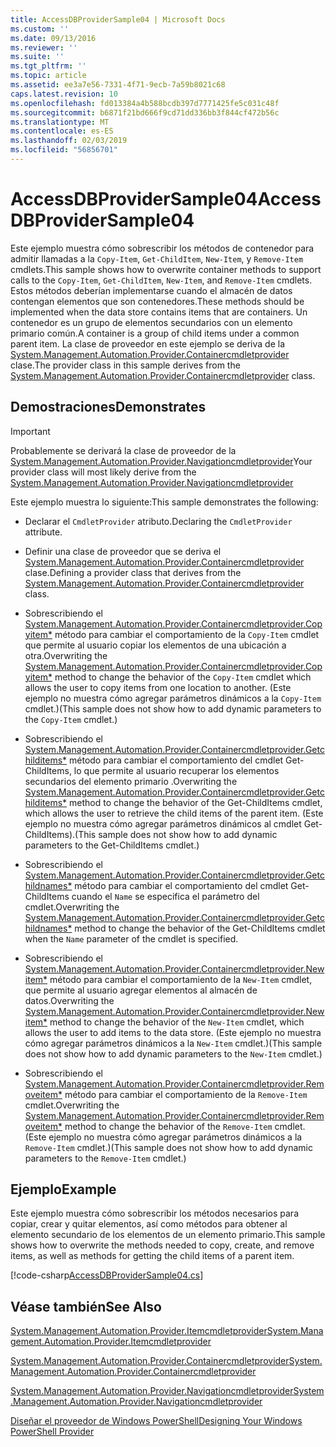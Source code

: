 ```yaml
---
title: AccessDBProviderSample04 | Microsoft Docs
ms.custom: ''
ms.date: 09/13/2016
ms.reviewer: ''
ms.suite: ''
ms.tgt_pltfrm: ''
ms.topic: article
ms.assetid: ee3a7e56-7331-4f71-9ecb-7a59b8021c68
caps.latest.revision: 10
ms.openlocfilehash: fd013384a4b588bcdb397d7771425fe5c031c48f
ms.sourcegitcommit: b6871f21bd666f9cd71dd336bb3f844cf472b56c
ms.translationtype: MT
ms.contentlocale: es-ES
ms.lasthandoff: 02/03/2019
ms.locfileid: "56856701"
---
```

# <a name="accessdbprovidersample04"></a><span data-ttu-id="1a8c9-102">AccessDBProviderSample04</span><span class="sxs-lookup"><span data-stu-id="1a8c9-102">AccessDBProviderSample04</span></span>

<span data-ttu-id="1a8c9-103">Este ejemplo muestra cómo sobrescribir los métodos de contenedor para admitir llamadas a la `Copy-Item`, `Get-ChildItem`, `New-Item`, y `Remove-Item` cmdlets.</span><span class="sxs-lookup"><span data-stu-id="1a8c9-103">This sample shows how to overwrite container methods to support calls to the `Copy-Item`, `Get-ChildItem`, `New-Item`, and `Remove-Item` cmdlets.</span></span> <span data-ttu-id="1a8c9-104">Estos métodos deberían implementarse cuando el almacén de datos contengan elementos que son contenedores.</span><span class="sxs-lookup"><span data-stu-id="1a8c9-104">These methods should be implemented when the data store contains items that are containers.</span></span> <span data-ttu-id="1a8c9-105">Un contenedor es un grupo de elementos secundarios con un elemento primario común.</span><span class="sxs-lookup"><span data-stu-id="1a8c9-105">A container is a group of child items under a common parent item.</span></span> <span data-ttu-id="1a8c9-106">La clase de proveedor en este ejemplo se deriva de la [System.Management.Automation.Provider.Containercmdletprovider](/dotnet/api/System.Management.Automation.Provider.ContainerCmdletProvider) clase.</span><span class="sxs-lookup"><span data-stu-id="1a8c9-106">The provider class in this sample derives from the [System.Management.Automation.Provider.Containercmdletprovider](/dotnet/api/System.Management.Automation.Provider.ContainerCmdletProvider) class.</span></span>

## <a name="demonstrates"></a><span data-ttu-id="1a8c9-107">Demostraciones</span><span class="sxs-lookup"><span data-stu-id="1a8c9-107">Demonstrates</span></span>

> [!IMPORTANT]
> <span data-ttu-id="1a8c9-108">Probablemente se derivará la clase de proveedor de la [System.Management.Automation.Provider.Navigationcmdletprovider](/dotnet/api/System.Management.Automation.Provider.NavigationCmdletProvider)</span><span class="sxs-lookup"><span data-stu-id="1a8c9-108">Your provider class will most likely derive from the [System.Management.Automation.Provider.Navigationcmdletprovider](/dotnet/api/System.Management.Automation.Provider.NavigationCmdletProvider)</span></span>

<span data-ttu-id="1a8c9-109">Este ejemplo muestra lo siguiente:</span><span class="sxs-lookup"><span data-stu-id="1a8c9-109">This sample demonstrates the following:</span></span>

- <span data-ttu-id="1a8c9-110">Declarar el `CmdletProvider` atributo.</span><span class="sxs-lookup"><span data-stu-id="1a8c9-110">Declaring the `CmdletProvider` attribute.</span></span>

- <span data-ttu-id="1a8c9-111">Definir una clase de proveedor que se deriva el [System.Management.Automation.Provider.Containercmdletprovider](/dotnet/api/System.Management.Automation.Provider.ContainerCmdletProvider) clase.</span><span class="sxs-lookup"><span data-stu-id="1a8c9-111">Defining a provider class that derives from the [System.Management.Automation.Provider.Containercmdletprovider](/dotnet/api/System.Management.Automation.Provider.ContainerCmdletProvider) class.</span></span>

- <span data-ttu-id="1a8c9-112">Sobrescribiendo el [System.Management.Automation.Provider.Containercmdletprovider.Copyitem\*](/dotnet/api/System.Management.Automation.Provider.ContainerCmdletProvider.CopyItem) método para cambiar el comportamiento de la `Copy-Item` cmdlet que permite al usuario copiar los elementos de una ubicación a otra.</span><span class="sxs-lookup"><span data-stu-id="1a8c9-112">Overwriting the [System.Management.Automation.Provider.Containercmdletprovider.Copyitem\*](/dotnet/api/System.Management.Automation.Provider.ContainerCmdletProvider.CopyItem) method to change the behavior of the `Copy-Item` cmdlet which allows the user to copy items from one location to another.</span></span> <span data-ttu-id="1a8c9-113">(Este ejemplo no muestra cómo agregar parámetros dinámicos a la `Copy-Item` cmdlet.)</span><span class="sxs-lookup"><span data-stu-id="1a8c9-113">(This sample does not show how to add dynamic parameters to the `Copy-Item` cmdlet.)</span></span>

- <span data-ttu-id="1a8c9-114">Sobrescribiendo el [System.Management.Automation.Provider.Containercmdletprovider.Getchilditems\*](/dotnet/api/System.Management.Automation.Provider.ContainerCmdletProvider.GetChildItems) método para cambiar el comportamiento del cmdlet Get-ChildItems, lo que permite al usuario recuperar los elementos secundarios del elemento primario .</span><span class="sxs-lookup"><span data-stu-id="1a8c9-114">Overwriting the [System.Management.Automation.Provider.Containercmdletprovider.Getchilditems\*](/dotnet/api/System.Management.Automation.Provider.ContainerCmdletProvider.GetChildItems) method to change the behavior of the Get-ChildItems cmdlet, which allows the user to retrieve the child items of the parent item.</span></span> <span data-ttu-id="1a8c9-115">(Este ejemplo no muestra cómo agregar parámetros dinámicos al cmdlet Get-ChildItems).</span><span class="sxs-lookup"><span data-stu-id="1a8c9-115">(This sample does not show how to add dynamic parameters to the Get-ChildItems cmdlet.)</span></span>

- <span data-ttu-id="1a8c9-116">Sobrescribiendo el [System.Management.Automation.Provider.Containercmdletprovider.Getchildnames\*](/dotnet/api/System.Management.Automation.Provider.ContainerCmdletProvider.GetChildNames) método para cambiar el comportamiento del cmdlet Get-ChildItems cuando el `Name` se especifica el parámetro del cmdlet.</span><span class="sxs-lookup"><span data-stu-id="1a8c9-116">Overwriting the [System.Management.Automation.Provider.Containercmdletprovider.Getchildnames\*](/dotnet/api/System.Management.Automation.Provider.ContainerCmdletProvider.GetChildNames) method to change the behavior of the Get-ChildItems cmdlet when the `Name` parameter of the cmdlet is specified.</span></span>

- <span data-ttu-id="1a8c9-117">Sobrescribiendo el [System.Management.Automation.Provider.Containercmdletprovider.Newitem\*](/dotnet/api/System.Management.Automation.Provider.ContainerCmdletProvider.NewItem) método para cambiar el comportamiento de la `New-Item` cmdlet, que permite al usuario agregar elementos al almacén de datos.</span><span class="sxs-lookup"><span data-stu-id="1a8c9-117">Overwriting the [System.Management.Automation.Provider.Containercmdletprovider.Newitem\*](/dotnet/api/System.Management.Automation.Provider.ContainerCmdletProvider.NewItem) method to change the behavior of the `New-Item` cmdlet, which allows the user to add items to the data store.</span></span> <span data-ttu-id="1a8c9-118">(Este ejemplo no muestra cómo agregar parámetros dinámicos a la `New-Item` cmdlet.)</span><span class="sxs-lookup"><span data-stu-id="1a8c9-118">(This sample does not show how to add dynamic parameters to the `New-Item` cmdlet.)</span></span>

- <span data-ttu-id="1a8c9-119">Sobrescribiendo el [System.Management.Automation.Provider.Containercmdletprovider.Removeitem\*](/dotnet/api/System.Management.Automation.Provider.ContainerCmdletProvider.RemoveItem) método para cambiar el comportamiento de la `Remove-Item` cmdlet.</span><span class="sxs-lookup"><span data-stu-id="1a8c9-119">Overwriting the [System.Management.Automation.Provider.Containercmdletprovider.Removeitem\*](/dotnet/api/System.Management.Automation.Provider.ContainerCmdletProvider.RemoveItem) method to change the behavior of the `Remove-Item` cmdlet.</span></span> <span data-ttu-id="1a8c9-120">(Este ejemplo no muestra cómo agregar parámetros dinámicos a la `Remove-Item` cmdlet.)</span><span class="sxs-lookup"><span data-stu-id="1a8c9-120">(This sample does not show how to add dynamic parameters to the `Remove-Item` cmdlet.)</span></span>

## <a name="example"></a><span data-ttu-id="1a8c9-121">Ejemplo</span><span class="sxs-lookup"><span data-stu-id="1a8c9-121">Example</span></span>

<span data-ttu-id="1a8c9-122">Este ejemplo muestra cómo sobrescribir los métodos necesarios para copiar, crear y quitar elementos, así como métodos para obtener al elemento secundario de los elementos de un elemento primario.</span><span class="sxs-lookup"><span data-stu-id="1a8c9-122">This sample shows how to overwrite the methods needed to copy, create, and remove items, as well as methods for getting the child items of a parent item.</span></span>

[!code-csharp[AccessDBProviderSample04.cs](../../powershell-sdk-samples/SDK-2.0/csharp/AccessDBProviderSample06/AccessDBProviderSample06.cs#L11-L1635 "AccessDBProviderSample04.cs")]

## <a name="see-also"></a><span data-ttu-id="1a8c9-123">Véase también</span><span class="sxs-lookup"><span data-stu-id="1a8c9-123">See Also</span></span>

[<span data-ttu-id="1a8c9-124">System.Management.Automation.Provider.Itemcmdletprovider</span><span class="sxs-lookup"><span data-stu-id="1a8c9-124">System.Management.Automation.Provider.Itemcmdletprovider</span></span>](/dotnet/api/System.Management.Automation.Provider.ItemCmdletProvider)

[<span data-ttu-id="1a8c9-125">System.Management.Automation.Provider.Containercmdletprovider</span><span class="sxs-lookup"><span data-stu-id="1a8c9-125">System.Management.Automation.Provider.Containercmdletprovider</span></span>](/dotnet/api/System.Management.Automation.Provider.ContainerCmdletProvider)

[<span data-ttu-id="1a8c9-126">System.Management.Automation.Provider.Navigationcmdletprovider</span><span class="sxs-lookup"><span data-stu-id="1a8c9-126">System.Management.Automation.Provider.Navigationcmdletprovider</span></span>](/dotnet/api/System.Management.Automation.Provider.NavigationCmdletProvider)

[<span data-ttu-id="1a8c9-127">Diseñar el proveedor de Windows PowerShell</span><span class="sxs-lookup"><span data-stu-id="1a8c9-127">Designing Your Windows PowerShell Provider</span></span>](./provider-types.md)